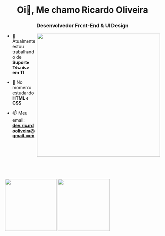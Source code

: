 <h1 align="center">Oi👋, Me chamo Ricardo Oliveira</h1>
<h3 align="center">Desenvolvedor Front-End & UI Design</h3>

<img align="right" width="400px" src="https://www.iroidtechnologies.com/static/home/images/oew_rrybb.gif">

- 🔭 Atualmente estou trabalhando de **Suporte Técnico em TI**

- 🌱 No momento estudando **HTML e CSS**

- 📫 Meu email: **dev.ricardooliveira@gmail.com**
<br><br><br><br><br><br><br>

##

<div>
  <img height="168em" src="https://github-readme-stats.vercel.app/api?username=ricardo-oliveira-dev&show_icons=true&theme=github_dark">
  <img height="168em" src="https://github-readme-stats.vercel.app/api/top-langs/?username=ricardo-oliveira-dev&layout=compact&theme=github_dark">
</div>






